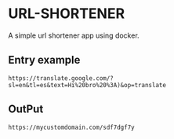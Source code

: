 # URL-SHORTENER
A simple url shortener app using docker.

## Entry example
```
https://translate.google.com/?sl=en&tl=es&text=Hi%20bro%20%3A)&op=translate
```
## OutPut
```
https://mycustomdomain.com/sdf7dgf7y
```